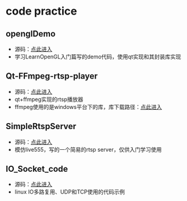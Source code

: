 # code practice
## openglDemo
- 源码：[点此进入](https://github.com/laugh1223/QTDemo/tree/main/openglDemo)
- 学习LearnOpenGL入门篇写的demo代码，使用qt实现和其封装库实现

## Qt-FFmpeg-rtsp-player
- 源码：[点此进入](https://github.com/laugh1223/QTDemo/tree/main/Qt-FFmpeg-rtsp-player)
- qt+ffmpeg实现的rtsp播放器
- ffmpeg使用的是windows平台下的库，库下载路径：[点此进入](https://github.com/laugh1223/QTDemo/releases/tag/0.1)

## SimpleRtspServer
- 源码：[点此进入](https://github.com/laugh1223/CodePractice/tree/master/SimpleRtspServer)
- 模仿live555，写的一个简易的rtsp server，仅供入门学习使用
## IO_Socket_code
- 源码：[点此进入](https://github.com/laugh1223/code_practice/tree/master/IO_socket_code)
- linux IO多路复用、UDP和TCP使用的代码示例
